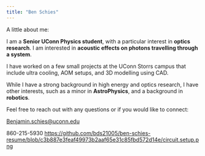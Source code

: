 ```yaml
---
title: "Ben Schies"
---
```


A little about me: 

I am a **Senior UConn Physics student**, with a particular interest in **optics research**. I am interested in **acoustic effects on photons travelling through a system**. 

I have worked on a few small projects at the UConn Storrs campus that include ultra cooling, AOM setups, and 3D modelling using CAD. 

While I have a strong background in high energy and optics research, I have other interests, such as a minor in **AstroPhysics**, and a background in **robotics**.

Feel free to reach out with any questions or if you would like to connect:

Benjamin.schies@uconn.edu

860-215-5930
https://github.com/bds21005/ben-schies-resume/blob/c3b887e3feaf49973b2aaf65e31c85fbd572d14e/circuit.setup.png
